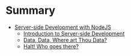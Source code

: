 # Summary

* [Server-side Development with NodeJS](00.md)
  * [Introduction to Server-side Development](week1.md)
  * [Data, Data, Where art Thou Data?](week2.md)
  * [Halt! Who goes there?](week3.md)

